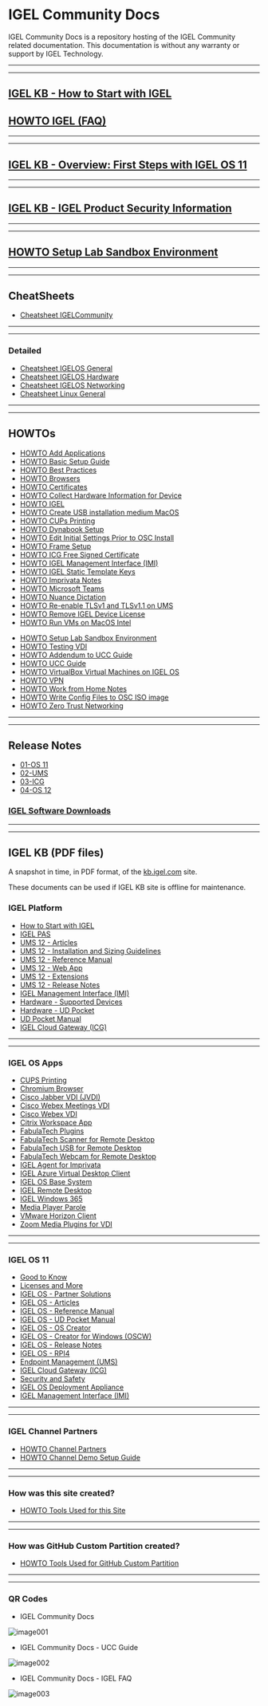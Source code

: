 # IGEL Community Docs

IGEL Community Docs is a repository hosting of the IGEL Community related documentation.
This documentation is without any warranty or support by IGEL Technology.

----------

----------

<!---
Comments

https://squidfunk.github.io/mkdocs-material/setup/setting-up-site-analytics/

https://analytics.google.com/analytics/web/#/p431187557/reports/intelligenthome

Stream Name: IGEL-Community-Docs
Stream URL: https://igel-community.github.io/IGEL-Docs-v02
Stream ID: 7617562864
Measurement Id: G-PTNHLB3WSX

-->

## [IGEL KB - How to Start with IGEL](https://kb.igel.com/howtocosmos/en/how-to-start-with-igel-cosmos-77865726.html)

## [HOWTO IGEL (FAQ)](Docs/HOWTO-COSMOS.md)

----------

----------

## [IGEL KB - Overview: First Steps with IGEL OS 11](https://kb.igel.com/igelos-11.09/en/overview-first-steps-with-igel-os-11-101058650.html)

----------

----------

## [IGEL KB - IGEL Product Security Information](https://kb.igel.com/securitysafety/en/igel-product-security-information-10346597.html)

----------

----------

## [HOWTO Setup Lab Sandbox Environment](Docs/HOWTO-Setup-Lab-Sandbox-Environment.md)

----------

----------

## CheatSheets

- [Cheatsheet IGELCommunity](Docs/Cheatsheet-IGELCommunity.md)

----------

----------

### Detailed

- [Cheatsheet IGELOS General](Docs/Cheatsheet-IGELOS-General.md)
- [Cheatsheet IGELOS Hardware](Docs/Cheatsheet-IGELOS-Hardware.md)
- [Cheatsheet IGELOS Networking](Docs/Cheatsheet-IGELOS-Networking.md)
- [Cheatsheet Linux General](Docs/Cheatsheet-Linux-General.md)

----------

----------

## HOWTOs

- [HOWTO Add Applications](Docs/HOWTO-Add-Applications.md)
- [HOWTO Basic Setup Guide](Docs/HOWTO-Basic-Setup-Guide.md)
- [HOWTO Best Practices](Docs/HOWTO-Best-Practices.md)
- [HOWTO Browsers](Docs/HOWTO-Browsers.md)
- [HOWTO Certificates](Docs/HOWTO-Certificates.md)
- [HOWTO Collect Hardware Information for Device](Docs/HOWTO-Collect-Hardware-Information-for-Device.md)
- [HOWTO IGEL](Docs/HOWTO-COSMOS.md)
- [HOWTO Create USB installation medium MacOS](Docs/HOWTO-Create-USB-Installation-medium-MacOS.md)
- [HOWTO CUPs Printing](Docs/HOWTO-CUPs-Printing.md)
- [HOWTO Dynabook Setup](Docs/HOWTO-Dynabook-Setup.md)
- [HOWTO Edit Initial Settings Prior to OSC Install](Docs/HOWTO-Edit-Initial-Settings-OSC.md)
- [HOWTO Frame Setup](Docs/HOWTO-Frame-Setup.md)
- [HOWTO ICG Free Signed Certificate](Docs/HOWTO-ICG-Free-Signed-Certificate.md)
- [HOWTO IGEL Management Interface (IMI)](Docs/HOWTO-IGEL-Management-Interface.md)
- [HOWTO IGEL Static Template Keys](Docs/HOWTO-IGEL-Static-Template-Keys.md)
- [HOWTO Imprivata Notes](Docs/HOWTO-Imprivata-Notes.md)
- [HOWTO Microsoft Teams](Docs/HOWTO-Microsoft-Teams-Optimization.md)
- [HOWTO Nuance Dictation](Docs/HOWTO-Nuance-Dictation.md)
- [HOWTO Re-enable TLSv1 and TLSv1.1 on UMS](Docs/HOWTO-Re-enable_TLSv1_and_TLSv11_on_UMS.md)
- [HOWTO Remove IGEL Device License](Docs/HOWTO-Remove-IGEL-Device-License.md)
- [HOWTO Run VMs on MacOS Intel](Docs/HOWTO-Run-VMs-on-MacOS-Intel.md)
<!---
- [HOWTO Sample Profiles](Docs/HOWTO-Sample-Profiles.md)
-->
- [HOWTO Setup Lab Sandbox Environment](Docs/HOWTO-Setup-Lab-Sandbox-Environment.md)
- [HOWTO Testing VDI](Docs/HOWTO-Testing-VDI.md)
- [HOWTO Addendum to UCC Guide ](Docs/HOWTO-UCC.md)
- [HOWTO UCC Guide ](Docs/HOWTO-UCC-Guide.md)
- [HOWTO VirtualBox Virtual Machines on IGEL OS](Docs/HOWTO-VirtualBox-VMs-on-IGELOS.md)
- [HOWTO VPN](Docs/HOWTO-VPN.md)
- [HOWTO Work from Home Notes](Docs/HOWTO-Work-from-Home-Notes.md)
- [HOWTO Write Config Files to OSC ISO image](Docs/HOWTO-Write-Config-Files-OSC-ISO.md)
- [HOWTO Zero Trust Networking](Docs/HOWTO-Zero-Trust-Networking.md)

----------

----------

## Release Notes

- [01-OS 11](Docs/ReleaseNotes/01-OS11)
- [02-UMS](Docs/ReleaseNotes/02-UMS)
- [03-ICG](Docs/ReleaseNotes/03-ICG)
- [04-OS 12](Docs/ReleaseNotes/04-OS12)

### [IGEL Software Downloads](https://www.igel.com/software-downloads/)

----------

----------

## IGEL KB (PDF files)

A snapshot in time, in PDF format, of the [kb.igel.com](https://kb.igel.com) site.

These documents can be used if IGEL KB site is offline for maintenance.

### IGEL Platform

- [How to Start with IGEL](https://raw.githubusercontent.com/IGEL-Community/IGEL-Docs-KB/main/IGEL-KB/01-COSMOS_Platform/01-How_to_Start_with_IGEL_COSMOS.pdf)
- [IGEL PAS](https://raw.githubusercontent.com/IGEL-Community/IGEL-Docs-KB/main/IGEL-KB/01-COSMOS_Platform/02-IGEL_COSMOS_PAS.pdf)
- [UMS 12 - Articles](https://raw.githubusercontent.com/IGEL-Community/IGEL-Docs-KB/main/IGEL-KB/01-COSMOS_Platform/03a-UMS_Articles.pdf)
- [UMS 12 - Installation and Sizing Guidelines](https://raw.githubusercontent.com/IGEL-Community/IGEL-Docs-KB/main/IGEL-KB/01-COSMOS_Platform/03b-Installation_and_Sizing_Guidelines_for_IGEL_UMS.pdf)
- [UMS 12 - Reference Manual](https://raw.githubusercontent.com/IGEL-Community/IGEL-Docs-KB/main/IGEL-KB/01-COSMOS_Platform/03c-UMS_Reference_Manual.pdf)
- [UMS 12 - Web App](https://raw.githubusercontent.com/IGEL-Community/IGEL-Docs-KB/main/IGEL-KB/01-COSMOS_Platform/03d-IGEL_UMS_Web_App.pdf)
- [UMS 12 - Extensions](https://raw.githubusercontent.com/IGEL-Community/IGEL-Docs-KB/main/IGEL-KB/01-COSMOS_Platform/03e-UMS_Extensions.pdf)
- [UMS 12 - Release Notes](https://raw.githubusercontent.com/IGEL-Community/IGEL-Docs-KB/main/IGEL-KB/01-COSMOS_Platform/03f-UMS_Release_Notes.pdf)
- [IGEL Management Interface (IMI)](https://raw.githubusercontent.com/IGEL-Community/IGEL-Docs-KB/main/IGEL-KB/01-COSMOS_Platform/04-IGEL_Management_Interface_IMI.pdf)
- [Hardware - Supported Devices](https://raw.githubusercontent.com/IGEL-Community/IGEL-Docs-KB/main/IGEL-KB/01-COSMOS_Platform/05a-Hardware_Supported_Devices.pdf)
- [Hardware - UD Pocket](https://raw.githubusercontent.com/IGEL-Community/IGEL-Docs-KB/main/IGEL-KB/01-COSMOS_Platform/05b-UD_Pocket.pdf)
- [UD Pocket Manual](https://raw.githubusercontent.com/IGEL-Community/IGEL-Docs-KB/main/IGEL-KB/01-COSMOS_Platform/05c-UD_Pocket_Manual.pdf)
- [IGEL Cloud Gateway (ICG)](https://raw.githubusercontent.com/IGEL-Community/IGEL-Docs-KB/main/IGEL-KB/01-COSMOS_Platform/06-IGEL_Cloud_Gateway_ICG.pdf)


----------

----------

### IGEL OS Apps

- [CUPS Printing](https://raw.githubusercontent.com/IGEL-Community/IGEL-Docs-KB/main/IGEL-KB/02-IGEL_OS_Apps/15-CUPS_Printing_App.pdf)
- [Chromium Browser](https://raw.githubusercontent.com/IGEL-Community/IGEL-Docs-KB/main/IGEL-KB/02-IGEL_OS_Apps/04-Chromium_Browser.pdf)
- [Cisco Jabber VDI (JVDI)](https://raw.githubusercontent.com/IGEL-Community/IGEL-Docs-KB/main/IGEL-KB/02-IGEL_OS_Apps/07-Cisco_Jabber_VDI_JVDI.pdf)
- [Cisco Webex Meetings VDI](https://raw.githubusercontent.com/IGEL-Community/IGEL-Docs-KB/main/IGEL-KB/02-IGEL_OS_Apps/06-Cisco_Webex_Meetings_VDI.pdf)
- [Cisco Webex VDI](https://raw.githubusercontent.com/IGEL-Community/IGEL-Docs-KB/main/IGEL-KB/02-IGEL_OS_Apps/05-Cisco_Webex_VDI.pdf)
- [Citrix Workspace App](https://raw.githubusercontent.com/IGEL-Community/IGEL-Docs-KB/main/IGEL-KB/02-IGEL_OS_Apps/01-Citrix_Workspace_App.pdf)
- [FabulaTech Plugins](https://raw.githubusercontent.com/IGEL-Community/IGEL-Docs-KB/main/IGEL-KB/02-IGEL_OS_Apps/11-FabulaTech_Plugins.pdf)
- [FabulaTech Scanner for Remote Desktop](https://raw.githubusercontent.com/IGEL-Community/IGEL-Docs-KB/main/IGEL-KB/02-IGEL_OS_Apps/13-FabulaTech_Scanner_for_Remote_Desktop.pdf)
- [FabulaTech USB for Remote Desktop](https://raw.githubusercontent.com/IGEL-Community/IGEL-Docs-KB/main/IGEL-KB/02-IGEL_OS_Apps/10-FabulaTech_USB_for_Remote_Desktop.pdf)
- [FabulaTech Webcam for Remote Desktop](https://raw.githubusercontent.com/IGEL-Community/IGEL-Docs-KB/main/IGEL-KB/02-IGEL_OS_Apps/12-FabulaTech_Webcam_for_Remote_Desktop.pdf)
- [IGEL Agent for Imprivata](https://raw.githubusercontent.com/IGEL-Community/IGEL-Docs-KB/main/IGEL-KB/02-IGEL_OS_Apps/09-IGEL_Agent_for_Imprivata.pdf)
- [IGEL Azure Virtual Desktop Client](https://raw.githubusercontent.com/IGEL-Community/IGEL-Docs-KB/main/IGEL-KB/02-IGEL_OS_Apps/02-IGEL_Azure_Virtual_Desktop_Client.pdf)
- [IGEL OS Base System](https://raw.githubusercontent.com/IGEL-Community/IGEL-Docs-KB/main/IGEL-KB/02-IGEL_OS_Apps/00-IGEL_OS_Base_System.pdf)
- [IGEL Remote Desktop](https://raw.githubusercontent.com/IGEL-Community/IGEL-Docs-KB/main/IGEL-KB/02-IGEL_OS_Apps/16-IGEL_Remote_Desktop.pdf)
- [IGEL Windows 365](https://raw.githubusercontent.com/IGEL-Community/IGEL-Docs-KB/main/IGEL-KB/02-IGEL_OS_Apps/17-IGEL_Windows_365.pdf)
- [Media Player Parole](https://raw.githubusercontent.com/IGEL-Community/IGEL-Docs-KB/main/IGEL-KB/02-IGEL_OS_Apps/14-Media_Player_Parole.pdf)
- [VMware Horizon Client](https://raw.githubusercontent.com/IGEL-Community/IGEL-Docs-KB/main/IGEL-KB/02-IGEL_OS_Apps/03-VMware_Horizon_Client.pdf)
- [Zoom Media Plugins for VDI](https://raw.githubusercontent.com/IGEL-Community/IGEL-Docs-KB/main/IGEL-KB/02-IGEL_OS_Apps/08-Zoom_Media_Plugins_for_VDI.pdf)

----------

----------

### IGEL OS 11

- [Good to Know](https://raw.githubusercontent.com/IGEL-Community/IGEL-Docs-KB/main/IGEL-KB/03-IGEL_OS_11/01-Good_to_Know.pdf)
- [Licenses and More](https://raw.githubusercontent.com/IGEL-Community/IGEL-Docs-KB/main/IGEL-KB/03-IGEL_OS_11/02-Licenses_and_More.pdf)
- [IGEL OS - Partner Solutions](https://raw.githubusercontent.com/IGEL-Community/IGEL-Docs-KB/main/IGEL-KB/03-IGEL_OS_11/03a-IGEL_OS_Partner_Solutions.pdf)
- [IGEL OS - Articles](https://raw.githubusercontent.com/IGEL-Community/IGEL-Docs-KB/main/IGEL-KB/03-IGEL_OS_11/03b-IGEL_OS_Articles.pdf)
- [IGEL OS - Reference Manual](https://raw.githubusercontent.com/IGEL-Community/IGEL-Docs-KB/main/IGEL-KB/03-IGEL_OS_11/03c-IGEL_OS_Reference_Manual.pdf)
- [IGEL OS - UD Pocket Manual](https://raw.githubusercontent.com/IGEL-Community/IGEL-Docs-KB/main/IGEL-KB/03-IGEL_OS_11/03d-IGEL_OS_UD_Pocket_Manual.pdf)
- [IGEL OS - OS Creator](https://raw.githubusercontent.com/IGEL-Community/IGEL-Docs-KB/main/IGEL-KB/03-IGEL_OS_11/03e-IGEL_OS_Creator.pdf)
- [IGEL OS - Creator for Windows (OSCW)](https://raw.githubusercontent.com/IGEL-Community/IGEL-Docs-KB/main/IGEL-KB/03-IGEL_OS_11/03f-IGEL_OS_Creator_for_Windows_OSCW.pdf)
- [IGEL OS - Release Notes](https://raw.githubusercontent.com/IGEL-Community/IGEL-Docs-KB/main/IGEL-KB/03-IGEL_OS_11/03g-IGEL_OS_Release_Notes.pdf)
- [IGEL OS - RPI4](https://raw.githubusercontent.com/IGEL-Community/IGEL-Docs-KB/main/IGEL-KB/03-IGEL_OS_11/04-IGEL_OS_RPI4.pdf)
- [Endpoint Management (UMS)](https://raw.githubusercontent.com/IGEL-Community/IGEL-Docs-KB/main/IGEL-KB/03-IGEL_OS_11/05-Endpoint_Management_UMS.pdf)
- [IGEL Cloud Gateway (ICG)](https://raw.githubusercontent.com/IGEL-Community/IGEL-Docs-KB/main/IGEL-KB/03-IGEL_OS_11/07-IGEL_Cloud_Gateway_ICG.pdf)
- [Security and Safety](https://raw.githubusercontent.com/IGEL-Community/IGEL-Docs-KB/main/IGEL-KB/03-IGEL_OS_11/08-Security_and_Safety.pdf)
- [IGEL OS Deployment Appliance](https://raw.githubusercontent.com/IGEL-Community/IGEL-Docs-KB/main/IGEL-KB/03-IGEL_OS_11/09-IGEL_OS_Deployment_Appliance.pdf)
- [IGEL Management Interface (IMI)](https://raw.githubusercontent.com/IGEL-Community/IGEL-Docs-KB/main/IGEL-KB/03-IGEL_OS_11/10-IGEL_Management_Interface_IMI.pdf)

----------

----------

### IGEL Channel Partners

- [HOWTO Channel Partners](Docs/HOWTO-Channel-Partners.md)
- [HOWTO Channel Demo Setup Guide](Docs/HOWTO-Channel-Demo-Setup-Guide.md)

----------

----------

### How was this site created?

- [HOWTO Tools Used for this Site](Docs/HOWTO-Tools-Used-for-this-Site.md)

----------

----------

### How was GitHub Custom Partition created?

- [HOWTO Tools Used for GitHub Custom Partition](Docs/HOWTO-Tools-Used-GitHub-CP.md)

----------

----------

### QR Codes

- IGEL Community Docs

![image001](Docs/Images/QR-igel-docs.png)

- IGEL Community Docs - UCC Guide

![image002](Docs/Images/QR-igel-docs-ucc-guide.png)

- IGEL Community Docs - IGEL FAQ

![image003](Docs/Images/QR-igel-docs-cosmos.png)